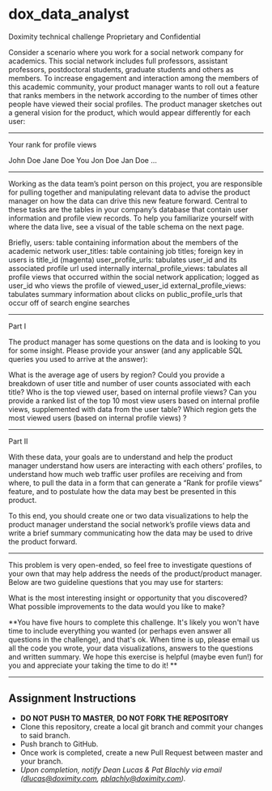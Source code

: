 # dox_data_analyst

Doximity technical challenge
Proprietary and Confidential


Consider a scenario where you work for a social network company for academics. This social network includes full professors, assistant professors, postdoctoral students, graduate students and others as members. To increase engagement and interaction among the members of this academic community, your product manager wants to roll out a feature that ranks members in the network according to the number of times other people have viewed their social profiles. The product manager sketches out a general vision for the product, which would appear differently for each user:

__________

Your rank for profile views

John Doe
Jane Doe
You
Jon Doe
Jan Doe
...

__________


Working as the data team’s point person on this project, you are responsible for pulling together and manipulating relevant data to advise the product manager on how the data can drive this new feature forward. Central to these tasks are the tables in your company’s database that contain user information and profile view records. To help you familiarize yourself with where the data live, see a visual of the table schema on the next page.



Briefly,
users: table containing information about the members of the academic network
user_titles: table containing job titles; foreign key in users is title_id (magenta)
user_profile_urls: tabulates user_id and its associated profile url used internally
internal_profile_views: tabulates all profile views that occurred within the social network application; logged as user_id who views the profile of viewed_user_id
external_profile_views: tabulates summary information about clicks on public_profile_urls that occur off of search engine searches

__________

Part I

The product manager has some questions on the data and is looking to you for some insight. Please provide your answer (and any applicable SQL queries you used to arrive at the answer):

What is the average age of users by region?
Could you provide a breakdown of user title and number of user counts associated with each title?
Who is the top viewed user, based on internal profile views?
Can you provide a ranked list of the top 10 most view users based on internal profile views, supplemented with data from the user table?
Which region gets the most viewed users (based on internal profile views) ?

__________

Part II

With these data, your goals are to understand and help the product manager understand how users are interacting with each others’ profiles, to understand how much web traffic user profiles are receiving and from where, to pull the data in a form that can generate a “Rank for profile views” feature, and to postulate how the data may best be presented in this product.

To this end, you should create one or two data visualizations to help the product manager understand the social network’s profile views data and write a brief summary communicating how the data may be used to drive the product forward.
__________

This problem is very open-ended, so feel free to investigate questions of your own that may help address the needs of the product/product manager. Below are two guideline questions that you may use for starters:

What is the most interesting insight or opportunity that you discovered?
What possible improvements to the data would you like to make?

**You have five hours to complete this challenge. It's likely you won't have time to include everything you wanted (or perhaps even answer all questions in the challenge), and that's ok. When time is up, please email us all the code you wrote, your data visualizations, answers to the questions and written summary. We hope this exercise is helpful (maybe even fun!) for you and appreciate your taking the time to do it! **


------------

## Assignment Instructions

* **DO NOT PUSH TO MASTER**, **DO NOT FORK THE REPOSITORY**
* Clone this repository, create a local git branch and commit your changes to said branch.
* Push branch to GitHub.
* Once work is completed, create a new Pull Request between master and your branch.
* *Upon completion, notify Dean Lucas & Pat Blachly via email (dlucas@doximity.com, pblachly@doximity.com).*
